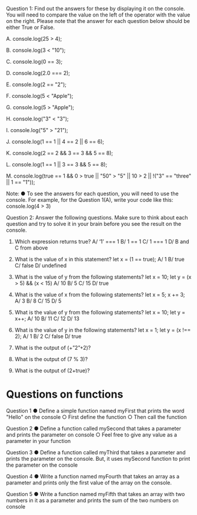 Question 1: Find out the answers for these by displaying it on the console. You will need to
compare the value on the left of the operator with the value on the right. Please note that
the answer for each question below should be either True or False.

A. console.log(25 > 4);

B. console.log(3 < "10");

C. console.log(0 == 3);

D. console.log(2.0 === 2);

E. console.log(2 == "2");

F. console.log(5 < "Apple");

G. console.log(5 > "Apple");

H. console.log("3" < "3");

I. console.log("5" > "21");

J. console.log(1 == 1 || 4 == 2 || 6 == 6);

K. console.log(2 == 2 && 3 == 3 && 5 == 8);

L. console.log(1 == 1 || 3 == 3 && 5 == 8);

M. console.log(true == 1 && 0 > true || "50" > "5" || 10 > 2 || !("3" == "three" || 1 == "1"));

Note:
● To see the answers for each question, you will need to use the console. For example, for the
Question 1(A), write your code like this: console.log(4 > 3)

Question 2: Answer the following questions. Make sure to think about each question and
try to solve it in your brain before you see the result on the console.

1. Which expression returns true?
   A/ ‘1’ === 1
   B/ 1 == 1
   C/ 1 === 1
   D/ B and C from above

2. What is the value of x in this statement?
   let x = (1 == true);
   A/ 1
   B/ true
   C/ false
   D/ undefined

3. What is the value of y from the following statements?
   let x = 10;
   let y = (x > 5) && (x < 15)
   A/ 10
   B/ 5
   C/ 15
   D/ true

4. What is the value of x from the following statements?
   let x = 5;
   x += 3;
   A/ 3
   B/ 8
   C/ 15
   D/ 5

5. What is the value of y from the following statements?
   let x = 10;
   let y = x++;
   A/ 10
   B/ 11
   C/ 12
   D/ 13

6. What is the value of y in the following statements?
   let x = 1;
   let y = (x !== 2);
   A/ 1
   B/ 2
   C/ false
   D/ true

7. What is the output of (+”2”+2)?
8. What is the output of (7 % 3)?
9. What is the output of (2+true)?

# Questions on functions

Question 1
● Define a simple function named myFirst that prints the word "Hello" on the console
○ First define the function
○ Then call the function

Question 2
● Define a function called mySecond that takes a parameter and prints the parameter on console
○ Feel free to give any value as a parameter in your function

Question 3
● Define a function called myThird that takes a parameter and prints the parameter on the
console. But, it uses mySecond function to print the parameter on the console

Question 4
● Write a function named myFourth that takes an array as a parameter and prints only the first
value of the array on the console.

Question 5
● Write a function named myFifth that takes an array with two numbers in it as a parameter and
prints the sum of the two numbers on console
